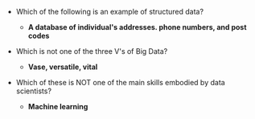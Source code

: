 - Which of the following is an example of structured data?
  - **A database of individual's addresses. phone numbers, and post codes**

- Which is not one of the three V's of Big Data?
  - **Vase, versatile, vital**

- Which of these is NOT one of the main skills embodied by data scientists?
  - **Machine learning**

